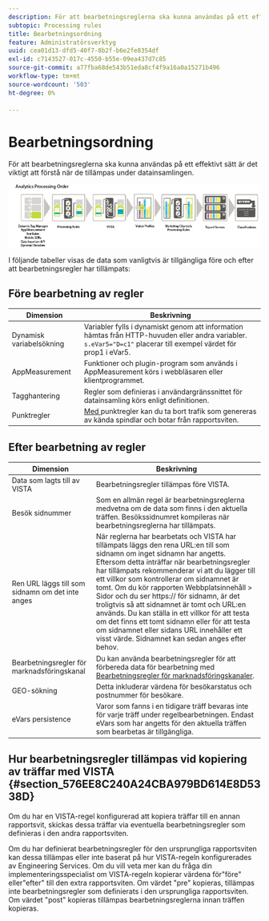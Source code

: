 ```yaml
---
description: För att bearbetningsreglerna ska kunna användas på ett effektivt sätt är det viktigt att förstå när de tillämpas under datainsamlingen.
subtopic: Processing rules
title: Bearbetningsordning
feature: Administratörsverktyg
uuid: cea01d13-dfd5-40f7-8b2f-b6e2fe8354df
exl-id: c7143527-017c-4550-b55e-09ea437d7c85
source-git-commit: a77fba68de543b51eda8cf4f9a16a0a15271b496
workflow-type: tm+mt
source-wordcount: '503'
ht-degree: 0%

---
```


# Bearbetningsordning

För att bearbetningsreglerna ska kunna användas på ett effektivt sätt är det viktigt att förstå när de tillämpas under datainsamlingen.

![](assets/analytics_processing_order_test.png)

I följande tabeller visas de data som vanligtvis är tillgängliga före och efter att bearbetningsregler har tillämpats:

## Före bearbetning av regler

| Dimension | Beskrivning |
|--- |--- |
| Dynamisk variabelsökning | Variabler fylls i dynamiskt genom att information hämtas från HTTP-huvuden eller andra variabler. `s.eVar5="D=c1"` placerar till exempel värdet för prop1 i eVar5. |
| AppMeasurement | Funktioner och plugin-program som används i AppMeasurement körs i webbläsaren eller klientprogrammet. |
| Tagghantering | Regler som definieras i användargränssnittet för datainsamling körs enligt definitionen. |
| Punktregler | [Med ](/help/admin/admin/bot-removal/bot-rules.md) punktregler kan du ta bort trafik som genereras av kända spindlar och botar från rapportsviten. |

## Efter bearbetning av regler

| Dimension | Beskrivning |
|--- |--- |
| Data som lagts till av VISTA | Bearbetningsregler tillämpas före VISTA. |
| Besök sidnummer | Som en allmän regel är bearbetningsreglerna medvetna om de data som finns i den aktuella träffen. Besökssidnumret kompileras när bearbetningsreglerna har tillämpats. |
| Ren URL läggs till som sidnamn om det inte anges | När reglerna har bearbetats och VISTA har tillämpats läggs den rena URL:en till som sidnamn om inget sidnamn har angetts. Eftersom detta inträffar när bearbetningsregler har tillämpats rekommenderar vi att du lägger till ett villkor som kontrollerar om sidnamnet är tomt.  Om du kör rapporten Webbplatsinnehåll > Sidor och du ser https:// för sidnamn, är det troligtvis så att sidnamnet är tomt och URL:en används.  Du kan ställa in ett villkor för att testa om det finns ett tomt sidnamn eller för att testa om sidnamnet eller sidans URL innehåller ett visst värde. Sidnamnet kan sedan anges efter behov. |
| Bearbetningsregler för marknadsföringskanal | Du kan använda bearbetningsregler för att förbereda data för bearbetning med [Bearbetningsregler för marknadsföringskanaler](https://experienceleague.adobe.com/docs/analytics/components/marketing-channels/c-rules.html). |
| GEO-sökning | Detta inkluderar värdena för besökarstatus och postnummer för besökare. |
| eVars persistence | Varor som fanns i en tidigare träff bevaras inte för varje träff under regelbearbetningen. Endast eVars som har angetts för den aktuella träffen som bearbetas är tillgängliga. |

## Hur bearbetningsregler tillämpas vid kopiering av träffar med VISTA {#section_576EE8C240A24CBA979BD614E8D5338D}

Om du har en VISTA-regel konfigurerad att kopiera träffar till en annan rapportsvit, skickas dessa träffar via eventuella bearbetningsregler som definieras i den andra rapportsviten.

Om du har definierat bearbetningsregler för den ursprungliga rapportsviten kan dessa tillämpas eller inte baserat på hur VISTA-regeln konfigurerades av Engineering Services. Om du vill veta mer kan du fråga din implementeringsspecialist om VISTA-regeln kopierar värdena för&quot;före&quot; eller&quot;efter&quot; till den extra rapportsviten. Om värdet &quot;pre&quot; kopieras, tillämpas inte bearbetningsregler som definierats i den ursprungliga rapportsviten. Om värdet &quot;post&quot; kopieras tillämpas bearbetningsreglerna innan träffen kopieras.

